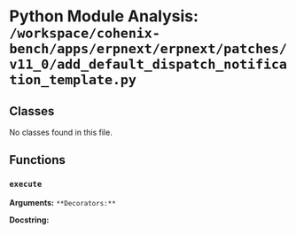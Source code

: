 # Python Module Analysis: `/workspace/cohenix-bench/apps/erpnext/erpnext/patches/v11_0/add_default_dispatch_notification_template.py`

## Classes

No classes found in this file.


## Functions

### `execute`
**Arguments:** ``
**Decorators:** ``

**Docstring:**
```

```

